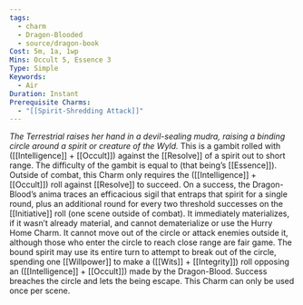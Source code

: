 ```yaml
---
tags:
  - charm
  - Dragon-Blooded
  - source/dragon-book
Cost: 5m, 1a, 1wp
Mins: Occult 5, Essence 3
Type: Simple
Keywords:
  - Air
Duration: Instant
Prerequisite Charms:
  - "[[Spirit-Shredding Attack]]"
---
```

*The Terrestrial raises her hand in a devil-sealing mudra, raising a binding circle around a spirit or creature of the Wyld.*
This is a gambit rolled with ([[Intelligence]] + [[Occult]]) against the [[Resolve]] of a spirit out to short range. The difficulty of the gambit is equal to (that being’s [[Essence]]). Outside of combat, this Charm only requires the ([[Intelligence]] + [[Occult]]) roll against [[Resolve]] to succeed. On a success, the Dragon-Blood’s anima traces an efficacious sigil that entraps that spirit for a single round, plus an additional round for every two threshold successes on the [[Initiative]] roll (one scene outside of combat). It immediately materializes, if it wasn’t already material, and cannot dematerialize or use the Hurry Home Charm. It cannot move out of the circle or attack enemies outside it, although those who enter the circle to reach close range are fair game. The bound spirit may use its entire turn to attempt to break out of the circle, spending one [[Willpower]] to make a ([[Wits]] + [[Integrity]]) roll opposing an ([[Intelligence]] + [[Occult]]) made by the Dragon-Blood. Success breaches the circle and lets the being escape. This Charm can only be used once per scene.